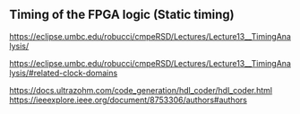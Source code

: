 ## Timing of the FPGA logic (Static timing)

https://eclipse.umbc.edu/robucci/cmpeRSD/Lectures/Lecture13__TimingAnalysis/

https://eclipse.umbc.edu/robucci/cmpeRSD/Lectures/Lecture13__TimingAnalysis/#related-clock-domains

https://docs.ultrazohm.com/code_generation/hdl_coder/hdl_coder.html
https://ieeexplore.ieee.org/document/8753306/authors#authors
